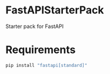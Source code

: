 # FastAPIStarterPack
Starter pack for FastAPI

# Requirements
```sh
pip install "fastapi[standard]"
```
